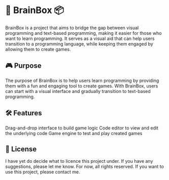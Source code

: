 # 🧠 BrainBox 📦
BrainBox is a project that aims to bridge the gap between visual programming and text-based programming, making it easier for those who want to learn programming. It serves as a visual aid that can help users transition to a programming language, while keeping them engaged by allowing them to create games.

## 🎮 Purpose
The purpose of BrainBox is to help users learn programming by providing them with a fun and engaging tool to create games. With BrainBox, users can start with a visual interface and gradually transition to text-based programming.

## 🛠️ Features
Drag-and-drop interface to build game logic
Code editor to view and edit the underlying code
Game engine to test and play created games

## 📝 License
I have yet do decide what to licence this project under. If you have any suggestions, please let me know. For now, all rights reserved. If you want to use this project, please contact me.